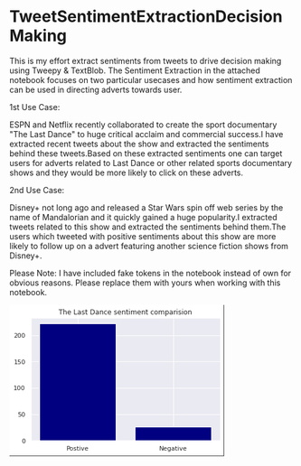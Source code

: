 # TweetSentimentExtractionDecisionMaking
This is my effort extract sentiments from tweets to drive decision making using Tweepy & TextBlob. The Sentiment Extraction in the attached notebook focuses on two particular usecases and how sentiment extraction can be used in directing adverts towards user.

1st Use Case:

ESPN and Netflix recently collaborated to create the sport documentary "The Last Dance" to huge critical acclaim and commercial success.I have extracted recent tweets about the show and extracted the sentiments behind these tweets.Based on these extracted sentiments one can target users for adverts related to Last Dance or other related sports documentary shows and they would be more likely to click on these adverts.

2nd Use Case:

Disney+ not long ago and released a Star Wars spin off web series by the name of Mandalorian and it quickly gained a huge popularity.I extracted tweets related to this show and extracted the sentiments behind them.The users which tweeted with positive sentiments about this show are more likely to follow up on a advert featuring another science fiction shows from Disney+.


Please Note: I have included fake tokens in the notebook instead of own for obvious reasons. Please replace them with yours when working with this notebook.

![Screenshot](UseCase1.png)
